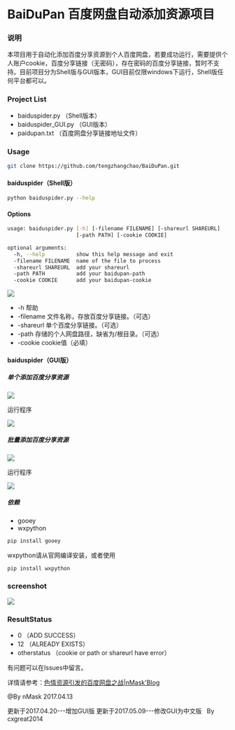 # BaiDuPan 百度网盘自动添加资源项目

### 说明
本项目用于自动化添加百度分享资源到个人百度网盘，若要成功运行，需要提供个人账户cookie，百度分享链接（无密码），存在密码的百度分享链接，暂时不支持。目前项目分为Shell版与GUI版本，GUI目前仅限windows下运行，Shell版任何平台都可以。

### Project List
* baiduspider.py  （Shell版本）
* baiduspider_GUI.py （GUI版本）
* paidupan.txt  （百度网盘分享链接地址文件）

### Usage
```bash
git clone https://github.com/tengzhangchao/BaiDuPan.git
```
#### baiduspider（Shell版）
```bash
python baiduspider.py --help
```
#### Options
```bash
usage: baiduspider.py [-h] [-filename FILENAME] [-shareurl SHAREURL]
                      [-path PATH] [-cookie COOKIE]

optional arguments:
  -h, --help          show this help message and exit
  -filename FILENAME  name of the file to process
  -shareurl SHAREURL  add your shareurl
  -path PATH          add your baidupan-path
  -cookie COOKIE      add your baidupan-cookie
```

![](/image/cmd_1.png)

* -h 帮助
* -filename 文件名称，存放百度分享链接。（可选）
* -shareurl 单个百度分享链接。（可选）
* -path     存储的个人网盘路径，缺省为/根目录。（可选）
* -cookie   cookie值（必填）

#### baiduspider（GUI版）
##### 单个添加百度分享资源
![](/image/gui_1.png)

运行程序

![](/image/gui_2.png)
##### 批量添加百度分享资源
![](/image/gui_3.png)

运行程序

![](/image/gui_4.png)
##### 依赖
* gooey
* wxpython

```bash
pip install gooey
```
wxpython请从官网编译安装，或者使用
```bash
pip install wxpython
```

### screenshot
![](http://thief.one/upload_image/20170412/11.png)

### ResultStatus
* 0  （ADD SUCCESS）
* 12 （ALREADY EXISTS）
* otherstatus （cookie or path or shareurl have error）

有问题可以在Issues中留言。


详情请参考：[色情资源引发的百度网盘之战|nMask'Blog](http://thief.one/2017/04/12/2/)


@By nMask
2017.04.13

更新于2017.04.20---增加GUI版
更新于2017.05.09---修改GUI为中文版   By  cxgreat2014
